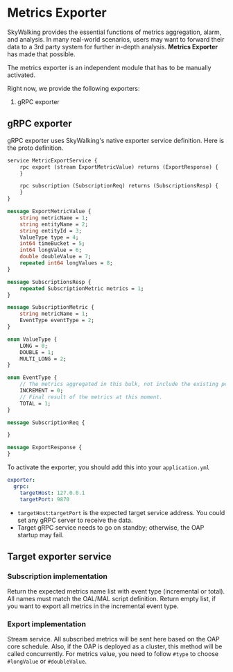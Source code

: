 # Metrics Exporter
SkyWalking provides the essential functions of metrics aggregation, alarm, and analysis. 
In many real-world scenarios, users may want to forward their data to a 3rd party system for further in-depth analysis.
**Metrics Exporter** has made that possible.

The metrics exporter is an independent module that has to be manually activated.

Right now, we provide the following exporters:
1. gRPC exporter

## gRPC exporter
gRPC exporter uses SkyWalking's native exporter service definition. Here is the proto definition.
```proto
service MetricExportService {
    rpc export (stream ExportMetricValue) returns (ExportResponse) {
    }

    rpc subscription (SubscriptionReq) returns (SubscriptionsResp) {
    }
}

message ExportMetricValue {
    string metricName = 1;
    string entityName = 2;
    string entityId = 3;
    ValueType type = 4;
    int64 timeBucket = 5;
    int64 longValue = 6;
    double doubleValue = 7;
    repeated int64 longValues = 8;
}

message SubscriptionsResp {
    repeated SubscriptionMetric metrics = 1;
}

message SubscriptionMetric {
    string metricName = 1;
    EventType eventType = 2;
}

enum ValueType {
    LONG = 0;
    DOUBLE = 1;
    MULTI_LONG = 2;
}

enum EventType {
    // The metrics aggregated in this bulk, not include the existing persistent data.
    INCREMENT = 0;
    // Final result of the metrics at this moment.
    TOTAL = 1;
}

message SubscriptionReq {

}

message ExportResponse {
}
```

To activate the exporter, you should add this into your `application.yml`
```yaml
exporter:
  grpc:
    targetHost: 127.0.0.1
    targetPort: 9870
```

- `targetHost`:`targetPort` is the expected target service address. You could set any gRPC server to receive the data.
- Target gRPC service needs to go on standby; otherwise, the OAP startup may fail.

## Target exporter service 
### Subscription implementation
Return the expected metrics name list with event type (incremental or total). All names must match the OAL/MAL script definition. 
Return empty list, if you want to export all metrics in the incremental event type.

### Export implementation
Stream service. All subscribed metrics will be sent here based on the OAP core schedule. Also, if the OAP is deployed as a cluster, 
this method will be called concurrently. For metrics value, you need to follow `#type` to choose `#longValue` or `#doubleValue`.
